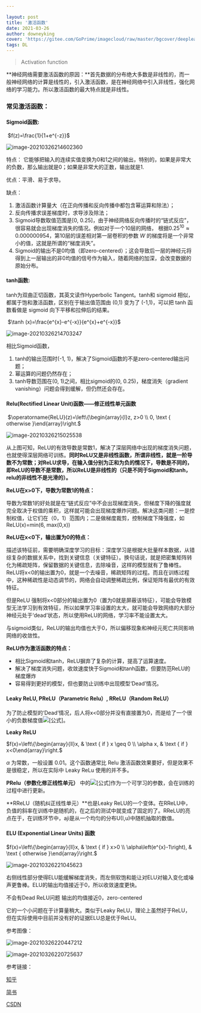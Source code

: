 ```yaml
---

layout: post
title: '激活函数'
date: 2021-03-26
author: downeyking
cover: 'https://gitee.com/GoPrime/imagecloud/raw/master/bgcover/deeplearning.jpeg'
tags: DL
---
```


> Activation function

**神经网络需要激活函数的原因：**首先数据的分布绝大多数是非线性的，而一般神经网络的计算是线性的，引入激活函数，是在神经网络中引入非线性，强化网络的学习能力。所以激活函数的最大特点就是非线性。

### **常见激活函数：**

#### **Sigmoid函数:**

​										$f(z)=\frac{1}{1+e^{-z}}$



![image-20210326214602360](https://gitee.com/GoPrime/imagecloud/raw/master/img/image-20210326214602360.png)

特点：
它能够把输入的连续实值变换为0和1之间的输出，特别的，如果是非常大的负数，那么输出就是0；如果是非常大的正数，输出就是1.

优点：平滑、易于求导。

缺点：

1. 激活函数计算量大（在正向传播和反向传播中都包含幂运算和除法）；
2. 反向传播求误差梯度时，求导涉及除法；
3. Sigmoid导数取值范围是[0, 0.25]，由于神经网络反向传播时的“链式反应”，很容易就会出现梯度消失的情况。例如对于一个10层的网络， 根据$0.25^{10} \approx 0.000000954$，第10层的误差相对第一层卷积的参数 $W$ 的梯度将是一个非常小的值，这就是所谓的“梯度消失”。
4. Sigmoid的输出不是0均值（即zero-centered）；这会导致后一层的神经元将得到上一层输出的非0均值的信号作为输入，随着网络的加深，会改变数据的原始分布。

#### **tanh函数:**

tanh为双曲正切函数，其英文读作Hyperbolic Tangent。tanh和 sigmoid 相似，都属于饱和激活函数，区别在于输出值范围由 (0,1) 变为了 (-1,1)，可以把 tanh 函数看做是 sigmoid 向下平移和拉伸后的结果。

​						$\tanh (x)=\frac{e^{x}-e^{-x}}{e^{x}+e^{-x}}$

![image-20210326214703247](https://gitee.com/GoPrime/imagecloud/raw/master/img/image-20210326214703247.png)

相比Sigmoid函数，

1. tanh的输出范围时(-1, 1)，解决了Sigmoid函数的不是zero-centered输出问题；
2. 幂运算的问题仍然存在；
3. tanh导数范围在(0, 1)之间，相比sigmoid的(0, 0.25)，梯度消失（gradient vanishing）问题会得到缓解，但仍然还会存在。

#### **Relu(Rectified Linear Unit)函数——修正线性单元函数**

​					$\operatorname{ReLU}(z)=\left\{\begin{array}{l}z, z>0 \\ 0, \text { otherwise }\end{array}\right.$

![image-20210326215025538](https://gitee.com/GoPrime/imagecloud/raw/master/img/image-20210326215025538.png)

从上图可知，ReLU的有效导数是常数1，解决了深层网络中出现的梯度消失问题，也就使得深层网络可训练。**同时ReLU又是非线性函数，所谓非线性，就是一阶导数不为常数；对ReLU求导，在输入值分别为正和为负的情况下，导数是不同的，即ReLU的导数不是常数，所以ReLU是非线性的（只是不同于Sigmoid和tanh，relu的非线性不是光滑的）。**

**ReLU在x>0下，导数为常数1的特点：**

导数为常数1的好处就是在“链式反应”中不会出现梯度消失，但梯度下降的强度就完全取决于权值的乘积，这样就可能会出现梯度爆炸问题。解决这类问题：一是控制权值，让它们在（0，1）范围内；二是做梯度裁剪，控制梯度下降强度，如ReLU(x)=min(6, max(0,x))

**ReLU在x<0下，输出置为0的特点：**

描述该特征前，需要明确深度学习的目标：深度学习是根据大批量样本数据，从错综复杂的数据关系中，找到关键信息（关键特征）。换句话说，就是把密集矩阵转化为稀疏矩阵，保留数据的关键信息，去除噪音，这样的模型就有了鲁棒性。ReLU将x<0的输出置为0，就是一个去噪音，稀疏矩阵的过程。而且在训练过程中，这种稀疏性是动态调节的，网络会自动调整稀疏比例，保证矩阵有最优的有效特征。

但是ReLU 强制将x<0部分的输出置为0（置为0就是屏蔽该特征），可能会导致模型无法学习到有效特征，所以如果学习率设置的太大，就可能会导致网络的大部分神经元处于‘dead’状态，所以使用ReLU的网络，学习率不能设置太大。

与sigmoid类似，ReLU的输出均值也大于0，所以偏移现象和神经元死亡共同影响网络的收敛性。

**ReLU作为激活函数的特点：**

- 相比Sigmoid和tanh，ReLU摒弃了复杂的计算，提高了运算速度。
- 解决了梯度消失问题，收敛速度快于Sigmoid和tanh函数，但要防范ReLU的梯度爆炸
- 容易得到更好的模型，但也要防止训练中出现模型‘Dead’情况。



#### Leaky ReLU, PReLU（Parametric Relu）, RReLU（Random ReLU）

为了防止模型的‘Dead’情况，后人将x<0部分并没有直接置为0，而是给了一个很小的负数梯度值![[公式]](https://www.zhihu.com/equation?tex=%5Calpha)。

**Leaky ReLU**

$f(x)=\left\{\begin{array}{ll}x, & \text { if } x \geq 0 \\ \alpha x, & \text { if } x<0\end{array}\right.$

$\alpha$ 为常数，一般设置 0.01。这个函数通常比 Relu 激活函数效果要好，但是效果不是很稳定，所以在实际中 Leaky ReLu 使用的并不多。

**PRelu（参数化修正线性单元）** 中的![[公式]](https://www.zhihu.com/equation?tex=%5Calpha+)作为一个可学习的参数，会在训练的过程中进行更新。

**RReLU（随机纠正线性单元）**也是Leaky ReLU的一个变体。在RReLU中，负值的斜率在训练中是随机的，在之后的测试中就变成了固定的了。RReLU的亮点在于，在训练环节中，aji是从一个均匀的分布U(I,u)中随机抽取的数值。



#### ELU (Exponential Linear Units) 函数

$f(x)=\left\{\begin{array}{ll}x, & \text { if } x>0 \\ \alpha\left(e^{x}-1\right), & \text { otherwise }\end{array}\right.$

![image-20210326221045623](https://gitee.com/GoPrime/imagecloud/raw/master/img/image-20210326221045623.png)

右侧线性部分使得ELU能缓解梯度消失，而左侧软饱和能让对ELU对输入变化或噪声更鲁棒。ELU的输出均值接近于0，所以收敛速度更快。

不会有Dead ReLU问题 输出的均值接近0，zero-centered

它的一个小问题在于计算量稍大。类似于Leaky ReLU，理论上虽然好于ReLU，但在实际使用中目前并没有好的证据ELU总是优于ReLU。







参考图像：



![image-20210326220447212](https://gitee.com/GoPrime/imagecloud/raw/master/img/image-20210326220447212.png)

![image-20210326220725637](https://gitee.com/GoPrime/imagecloud/raw/master/img/image-20210326220725637.png)

参考链接：

[知乎](https://zhuanlan.zhihu.com/p/73214810)

[简书](jianshu.com/p/dc4e53fc73a0)

[CSDN](https://blog.csdn.net/tyhj_sf/article/details/79932893)